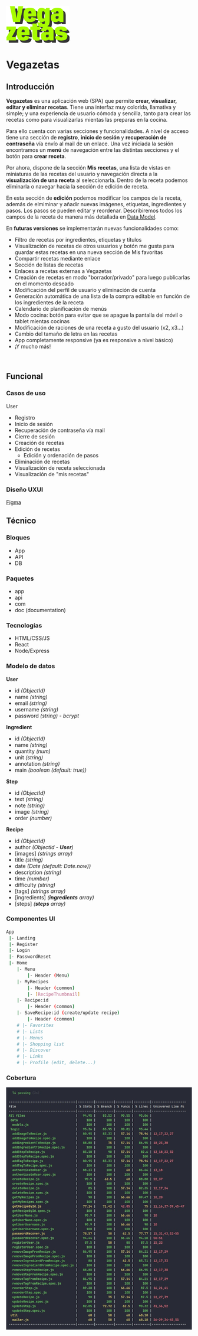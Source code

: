 <img src="./images/vegazeta-logo.png" alt="Vegazetas logo" height="100">

<br>

# Vegazetas

## Introducción

**Vegazetas** es una aplicación web (SPA) que permite **crear, visualizar, editar y eliminar recetas**. Tiene una interfaz muy colorida, llamativa y simple; y una experiencia de usuario cómoda y sencilla, tanto para crear las recetas como para visualizarlas mientas las preparas en la cocina.

Para ello cuenta con varias secciones y funcionalidades. A nivel de acceso tiene una sección de **registro**, **inicio de sesión** y **recuperación de contraseña** vía envío al mail de un enlace. Una vez iniciada la sesión encontramos un **menú** de navegación entre las distintas secciones y el botón para **crear receta**.

Por ahora, dispone de la sección **Mis recetas**, una lista de vistas en miniaturas de las recetas del usuario y navegación directa a la **visualización de una receta** al seleccionarla. Dentro de la receta podemos eliminarla o navegar hacia la sección de edición de receta.

En esta sección de **edición** podemos modificar los campos de la receta, además de elmiminar y añadir nuevas imágenes, etiquetas, ingredientes y pasos. Los pasos se pueden editar y reordenar. Describiremos todos los campos de la receta de manera más detallada en [Data Model](#data-model).

En **futuras versiones** se implementarán nuevas funcionalidades como:
- Filtro de recetas por ingredientes, etiquetas y títulos
- Visualización de recetas de otros usuarios y botón me gusta para guardar estas recetas en una nueva sección de Mis favoritas
- Compartir recetas mediante enlace
- Sección de listas de recetas
- Enlaces a recetas externas a Vegazetas
- Creación de recetas en modo "borrador/privado" para luego publicarlas en el momento deseado
- Modificación del perfil de usuario y eliminación de cuenta
- Generación automática de una lista de la compra editable en función de los ingredientes de la receta
- Calendario de planificación de menús
- Modo cocina: botón para evitar que se apague la pantalla del móvil o tablet mientas cocinas
- Modificación de raciones de una receta a gusto del usuario (x2, x3...)
- Cambio del tamaño de letra en las recetas
- App completamente responsive (ya es responsive a nivel básico)
- ¡Y mucho más!

<br>

## Funcional

### Casos de uso

User

- Registro
- Inicio de sesión
- Recuperación de contraseña vía mail
- Cierre de sesión
- Creación de recetas
- Edición de recetas
  - Edición y ordenación de pasos
- Eliminación de recetas
- Visualización de receta seleccionada
- Visualización de "mis recetas"


### Diseño UXUI 

[Figma](https://www.figma.com/proto/wJ7OQyaNcJneXTPpf4jx6X/Vegazetas?node-id=149-214&t=m7ZNRd48c95egXOo-1&scaling=scale-down&content-scaling=fixed&page-id=149%3A212&starting-point-node-id=149%3A214)


## Técnico

### Bloques

- App
- API
- DB

### Paquetes

- app
- api
- com
- doc (documentation)

### Tecnologías

- HTML/CSS/JS
- React
- Node/Express

### Modelo de datos

**User**
- id *(ObjectId)*
- name *(string)*
- email *(string)*
- username *(string)*
- password *(string) - bcrypt*

**Ingredient**
- id *(ObjectId)*
- name *(string)*
- quantity *(num)*
- unit *(string)*
- annotation *(string)*
- main *(boolean (default: true))*

**Step**
- id *(ObjectId)*
- text *(string)*
- note *(string)*
- image *(string)*
- order *(number)*

**Recipe**
- id *(ObjectId)*
- author *(ObjectId - **User**)*
- [images] *(strings array)*
- title *(string)*
- date *(Date (default: Date.now))*
- description *(string)*
- time *(number)*
- difficulty *(string)*
- [tags] *(strings array)*
- [ingredients] *(**ingredients** array)*
- [steps] *(**steps** array)*

### Componentes UI

```sh
App
 |- Landing
 |- Register
 |- Login
 |- PasswordReset
 |- Home
    |- Menu
        |- Header (Menu)
    |- MyRecipes
        |- Header (common)
        |- [RecipeThumbnail]
    |- Recipe:id
        |- Header (common)
    |- SaveRecipe:id (create/update recipe)
        |- Header (common)
    # |- Favorites
    # |- Lists
    # |- Menus
    # |- Shopping list
    # |- Discover
    # |- Links
    # |- Profile (edit, delete...)
 ```

### Cobertura

![Code Coverage](./images/vegazetas-test-coverage-082025.jpg)